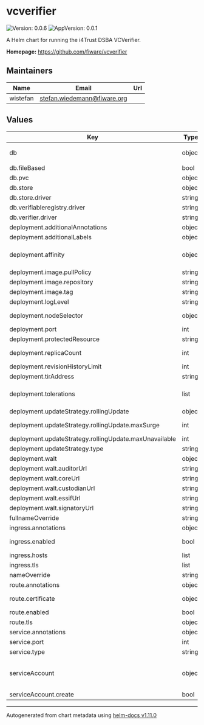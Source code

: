 # vcverifier

![Version: 0.0.6](https://img.shields.io/badge/Version-0.0.6-informational?style=flat-square) ![AppVersion: 0.0.1](https://img.shields.io/badge/AppVersion-0.0.1-informational?style=flat-square)

A Helm chart for running the i4Trust DSBA VCVerifier.

**Homepage:** <https://github.com/fiware/vcverifier>

## Maintainers

| Name | Email | Url |
| ---- | ------ | --- |
| wistefan | <stefan.wiedemann@fiware.org> |  |

## Values

| Key | Type | Default | Description |
|-----|------|---------|-------------|
| db | object | `{"fileBased":true,"pvc":{"size":"1Gi"},"store":{"connectionString":"file:/db/issuer.sqlite?mode=rwc&cache=shared&_fk=1","driver":"sqlite3"},"verifiableregistry":{"connectionString":"file:/db/verifiableregistry.sqlite?mode=rwc&cache=shared&_fk=1","driver":"sqlite3"},"verifier":{"connectionString":"file:/db/verifier.sqlite?mode=rwc&cache=shared&_fk=1","driver":"sqlite3"}}` | configuration for the databse |
| db.fileBased | bool | `true` | should a filebased db used?  |
| db.pvc | object | `{"size":"1Gi"}` | pvc to be used for the sqlite |
| db.store | object | `{"connectionString":"file:/db/issuer.sqlite?mode=rwc&cache=shared&_fk=1","driver":"sqlite3"}` | config for the individual components |
| db.store.driver | string | `"sqlite3"` | database driver to be used |
| db.verifiableregistry.driver | string | `"sqlite3"` | database driver to be used |
| db.verifier.driver | string | `"sqlite3"` | database driver to be used |
| deployment.additionalAnnotations | object | `{}` | additional annotations for the deployment, if required |
| deployment.additionalLabels | object | `{}` | additional labels for the deployment, if required |
| deployment.affinity | object | `{}` | affinity template ref: https://kubernetes.io/docs/concepts/configuration/assign-pod-node/#affinity-and-anti-affinity |
| deployment.image.pullPolicy | string | `"IfNotPresent"` | specification of the image pull policy |
| deployment.image.repository | string | `"quay.io/fiware/vcverifier"` | image name |
| deployment.image.tag | string | `"0.0.1"` | tag of the image to be used |
| deployment.logLevel | string | `"DEBUG"` | logLevel of the application |
| deployment.nodeSelector | object | `{}` | selector template ref: https://kubernetes.io/docs/user-guide/node-selection/ |
| deployment.port | int | `3000` | port to run the container at |
| deployment.protectedResource | string | `nil` | url of the resource to request  |
| deployment.replicaCount | int | `1` | initial number of target replications, can be different if autoscaling is enabled |
| deployment.revisionHistoryLimit | int | `3` | number of old replicas to be retained |
| deployment.tirAddress | string | `nil` |  |
| deployment.tolerations | list | `[]` | tolerations template ref: ref: https://kubernetes.io/docs/concepts/configuration/taint-and-toleration/ |
| deployment.updateStrategy.rollingUpdate | object | `{"maxSurge":1,"maxUnavailable":0}` | new pods will be added gradually |
| deployment.updateStrategy.rollingUpdate.maxSurge | int | `1` | number of pods that can be created above the desired amount while updating |
| deployment.updateStrategy.rollingUpdate.maxUnavailable | int | `0` | number of pods that can be unavailable while updating |
| deployment.updateStrategy.type | string | `"RollingUpdate"` | type of the update |
| deployment.walt | object | `{"auditorUrl":"https://auditor.walt","coreUrl":"https://core.walt","custodianUrl":"https://custodian.walt","essifUrl":"https://essif.walt","signatoryUrl":"https://signatory.walt"}` | urls of vcwalt to connect to |
| deployment.walt.auditorUrl | string | `"https://auditor.walt"` | address of the auditor api |
| deployment.walt.coreUrl | string | `"https://core.walt"` | address of the core api |
| deployment.walt.custodianUrl | string | `"https://custodian.walt"` | address of the custodian api |
| deployment.walt.essifUrl | string | `"https://essif.walt"` | address of the essif api |
| deployment.walt.signatoryUrl | string | `"https://signatory.walt"` | address of the signatory api |
| fullnameOverride | string | `""` |  |
| ingress.annotations | object | `{}` | annotations to be added to the ingress |
| ingress.enabled | bool | `false` | should there be an ingress to connect the activation service with the public internet |
| ingress.hosts | list | `[]` | all hosts to be provided |
| ingress.tls | list | `[]` | configure the ingress' tls |
| nameOverride | string | `""` |  |
| route.annotations | object | `{}` | annotations to be added to the route |
| route.certificate | object | `{}` | see: https://github.com/FIWARE-Ops/fiware-gitops/blob/master/doc/ROUTES.md |
| route.enabled | bool | `false` |  |
| route.tls | object | `{"termination":"edge"}` | tls configuration for the route |
| service.annotations | object | `{}` | additional annotations, if required |
| service.port | int | `3000` | port to be set for the internal service |
| service.type | string | `"ClusterIP"` | service type |
| serviceAccount | object | `{"create":false}` | if a specific service account should be used, it can be configured here ref: https://kubernetes.io/docs/tasks/configure-pod-container/configure-service-account/ |
| serviceAccount.create | bool | `false` | specifies if the account should be created |

----------------------------------------------
Autogenerated from chart metadata using [helm-docs v1.11.0](https://github.com/norwoodj/helm-docs/releases/v1.11.0)
